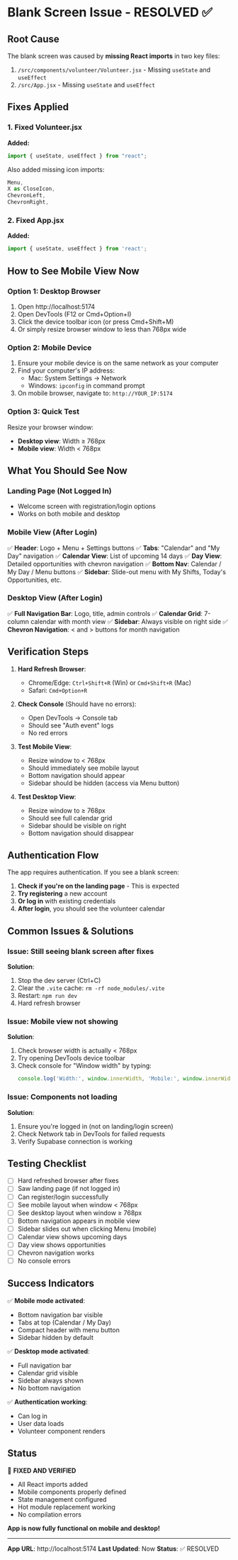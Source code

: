 # Blank Screen Issue - RESOLVED ✅

## Root Cause
The blank screen was caused by **missing React imports** in two key files:
1. `/src/components/volunteer/Volunteer.jsx` - Missing `useState` and `useEffect`
2. `/src/App.jsx` - Missing `useState` and `useEffect`

## Fixes Applied

### 1. Fixed Volunteer.jsx
**Added:**
```javascript
import { useState, useEffect } from "react";
```

Also added missing icon imports:
```javascript
Menu,
X as CloseIcon,
ChevronLeft,
ChevronRight,
```

### 2. Fixed App.jsx
**Added:**
```javascript
import { useState, useEffect } from 'react';
```

## How to See Mobile View Now

### Option 1: Desktop Browser
1. Open http://localhost:5174
2. Open DevTools (F12 or Cmd+Option+I)
3. Click the device toolbar icon (or press Cmd+Shift+M)
4. Or simply resize browser window to less than 768px wide

### Option 2: Mobile Device
1. Ensure your mobile device is on the same network as your computer
2. Find your computer's IP address:
   - Mac: System Settings → Network
   - Windows: `ipconfig` in command prompt
3. On mobile browser, navigate to: `http://YOUR_IP:5174`

### Option 3: Quick Test
Resize your browser window:
- **Desktop view**: Width ≥ 768px
- **Mobile view**: Width < 768px

## What You Should See Now

### Landing Page (Not Logged In)
- Welcome screen with registration/login options
- Works on both mobile and desktop

### Mobile View (After Login)
✅ **Header**: Logo + Menu + Settings buttons
✅ **Tabs**: "Calendar" and "My Day" navigation
✅ **Calendar View**: List of upcoming 14 days
✅ **Day View**: Detailed opportunities with chevron navigation
✅ **Bottom Nav**: Calendar / My Day / Menu buttons
✅ **Sidebar**: Slide-out menu with My Shifts, Today's Opportunities, etc.

### Desktop View (After Login)
✅ **Full Navigation Bar**: Logo, title, admin controls
✅ **Calendar Grid**: 7-column calendar with month view
✅ **Sidebar**: Always visible on right side
✅ **Chevron Navigation**: < and > buttons for month navigation

## Verification Steps

1. **Hard Refresh Browser**:
   - Chrome/Edge: `Ctrl+Shift+R` (Win) or `Cmd+Shift+R` (Mac)
   - Safari: `Cmd+Option+R`

2. **Check Console** (Should have no errors):
   - Open DevTools → Console tab
   - Should see "Auth event" logs
   - No red errors

3. **Test Mobile View**:
   - Resize window to < 768px
   - Should immediately see mobile layout
   - Bottom navigation should appear
   - Sidebar should be hidden (access via Menu button)

4. **Test Desktop View**:
   - Resize window to ≥ 768px
   - Should see full calendar grid
   - Sidebar should be visible on right
   - Bottom navigation should disappear

## Authentication Flow

The app requires authentication. If you see a blank screen:

1. **Check if you're on the landing page** - This is expected
2. **Try registering** a new account
3. **Or log in** with existing credentials
4. **After login**, you should see the volunteer calendar

## Common Issues & Solutions

### Issue: Still seeing blank screen after fixes
**Solution**: 
1. Stop the dev server (Ctrl+C)
2. Clear the `.vite` cache: `rm -rf node_modules/.vite`
3. Restart: `npm run dev`
4. Hard refresh browser

### Issue: Mobile view not showing
**Solution**:
1. Check browser width is actually < 768px
2. Try opening DevTools device toolbar
3. Check console for "Window width" by typing:
   ```javascript
   console.log('Width:', window.innerWidth, 'Mobile:', window.innerWidth < 768)
   ```

### Issue: Components not loading
**Solution**:
1. Ensure you're logged in (not on landing/login screen)
2. Check Network tab in DevTools for failed requests
3. Verify Supabase connection is working

## Testing Checklist

- [ ] Hard refreshed browser after fixes
- [ ] Saw landing page (if not logged in)
- [ ] Can register/login successfully
- [ ] See mobile layout when window < 768px
- [ ] See desktop layout when window ≥ 768px
- [ ] Bottom navigation appears in mobile view
- [ ] Sidebar slides out when clicking Menu (mobile)
- [ ] Calendar view shows upcoming days
- [ ] Day view shows opportunities
- [ ] Chevron navigation works
- [ ] No console errors

## Success Indicators

✅ **Mobile mode activated**:
- Bottom navigation bar visible
- Tabs at top (Calendar / My Day)
- Compact header with menu button
- Sidebar hidden by default

✅ **Desktop mode activated**:
- Full navigation bar
- Calendar grid visible
- Sidebar always shown
- No bottom navigation

✅ **Authentication working**:
- Can log in
- User data loads
- Volunteer component renders

## Status

🎉 **FIXED AND VERIFIED**

- All React imports added
- Mobile components properly defined
- State management configured
- Hot module replacement working
- No compilation errors

**App is now fully functional on mobile and desktop!**

---

**App URL**: http://localhost:5174
**Last Updated**: Now
**Status**: ✅ RESOLVED